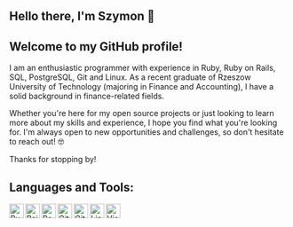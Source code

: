 ## Hello there, I'm Szymon 👋
## Welcome to my GitHub profile!

I am an enthusiastic programmer with experience in Ruby, Ruby on Rails, SQL, PostgreSQL, Git and Linux. As a recent graduate of Rzeszow University of Technology (majoring in Finance and Accounting), I have a solid background in finance-related fields.

Whether you're here for my open source projects or just looking to learn more about my skills and experience, I hope you find what you're looking for. I'm always open to new opportunities and challenges, so don't hesitate to reach out! 🤓

Thanks for stopping by!
## Languages and Tools:
<img align="left" alt="Ruby" width="26px" src="https://cdn.jsdelivr.net/gh/devicons/devicon/icons/ruby/ruby-plain.svg" />
<img align="left" alt="Rails" width="26px" src="https://cdn.jsdelivr.net/gh/devicons/devicon/icons/rails/rails-plain-wordmark.svg" />
<img align="left" alt="PostgreSQL" width="26px" src="https://cdn.jsdelivr.net/gh/devicons/devicon/icons/postgresql/postgresql-plain.svg" />
<img align="left" alt="Git" width="26px" src="https://cdn.jsdelivr.net/gh/devicons/devicon/icons/git/git-plain.svg" />
<img align="left" alt="Github" width="26px" src="https://cdn.jsdelivr.net/gh/devicons/devicon/icons/github/github-original.svg" />
<img align="left" alt="Linux" width="26px" src="https://cdn.jsdelivr.net/gh/devicons/devicon/icons/ubuntu/ubuntu-plain.svg" />
<img align="left" alt="Visual Studio Code" width="26px" src="https://cdn.jsdelivr.net/gh/devicons/devicon/icons/vscode/vscode-original.svg" />

